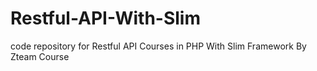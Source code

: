 # Restful-API-With-Slim
code repository for Restful API Courses in PHP With Slim Framework By Zteam Course
